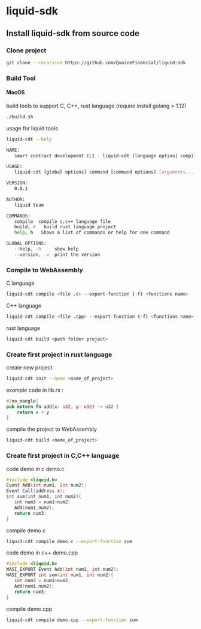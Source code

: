 # liquid-sdk
## Install liquid-sdk from source code
### Clone project
```bash
git clone --recursive https://github.com/QuoineFinancial/liquid-sdk
```
### Build Tool
#### MacOS
build tools to support C, C++, rust language (require install golang > 1.12)
```bash
./build.sh
```
usage for liquid tools
```bash
liquid-cdt --help
```
```bash
NAME:
   smart contract development CLI - liquid-cdt [language option] compile [file]

USAGE:
   liquid-cdt [global options] command [command options] [arguments...]

VERSION:
   0.0.1

AUTHOR:
   liquid team

COMMANDS:
   compile  compile c,c++ language file
   build, r   build rust language project
   help, h   Shows a list of commands or help for one command

GLOBAL OPTIONS:
   --help, -h     show help
   --version, -v  print the version
```
### Compile to WebAssembly
C language
```bash
liquid-cdt compile <file .c> --export-function (-f) <functions name>
```
 C++ language
```bash
liquid-cdt compile <file .cpp> --export-function (-f) <functions name>
```
rust language
```bash
liquid-cdt build <path folder project>
```
### Create first project in rust language
create new project
```bash
liquid-cdt init --name <name_of_project>
```
example code in lib.rs :
```rust
#[no_mangle]
pub extern fn add(x: u32, y: u32) -> u32 {
    return x + y
}
```
compile the project to WebAssembly
```bash
liquid-cdt build <name_of_project>
```
### Create first project in C,C++ language
code demo in c demo.c
```c
#include <liquid.h>
Event Add(int num1, int num2);
Event Call(address x);
int sum(int num1, int num2){
   int num3 = num1+num2;
   Add(num1,num2);
   return num3;
}
```
compile demo.c
```bash
liquid-cdt compile demo.c --export-function sum
```
code demo in c++ demo.cpp
```c++
#include <liquid.h>
WASI_EXPORT Event Add(int num1, int num2);
WASI_EXPORT int sum(int num1, int num2){
   int num3 = num1+num2;
   Add(num1,num2);
   return num3;
}
```
compile demo.cpp
```bash
liquid-cdt compile demo.cpp --export-function sum
```